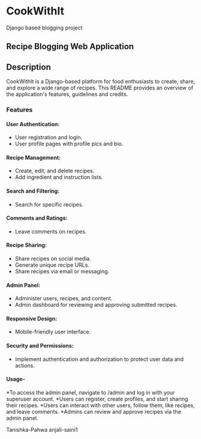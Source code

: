 # CookWithIt
Django based blogging project

## Recipe Blogging Web Application
## Description

CookWithIt is a Django-based platform for food enthusiasts to create, share, and explore a wide range of recipes. This README provides an overview of the application's features, guidelines and credits.

### Features

#### User Authentication:
* User registration and login.
* User profile pages with profile pics and bio.

#### Recipe Management:
* Create, edit, and delete recipes.
* Add ingredient and instruction lists.

#### Search and Filtering:
* Search for specific recipes.

#### Comments and Ratings:
* Leave comments on recipes.

#### Recipe Sharing:
* Share recipes on social media.
* Generate unique recipe URLs.
* Share recipes via email or messaging.

#### Admin Panel:
* Administer users, recipes, and content.
* Admin dashboard for reviewing and approving submitted recipes.

#### Responsive Design:
* Mobile-friendly user interface.

#### Security and Permissions:
* Implement authentication and authorization to protect user data and actions.

#### Usage-
*To access the admin panel, navigate to /admin and log in with your superuser account.
*Users can register, create profiles, and start sharing their recipes.
*Users can interact with other users, follow them, like recipes, and leave comments.
*Admins can review and approve recipes via the admin panel.

Tanishka-Pahwa
anjali-saini1
